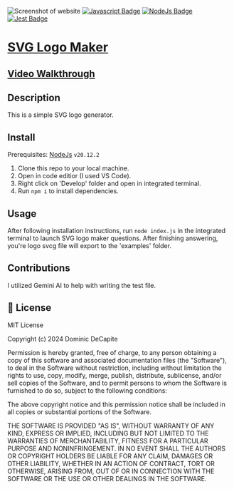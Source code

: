 ![Screenshot of website](/Develop/assets/images/Screenshot%202024-05-02%20at%203.57.51 PM.png)
[![Javascript Badge](https://img.shields.io/badge/JavaScript-F7DF1E?logo=javascript&logoColor=000&style=for-the-badge)]() [![NodeJs Badge](https://img.shields.io/badge/NodeJs-339933?logo=node.js&logoColor=FFF&style=for-the-badge)]()  [![Jest Badge](https://img.shields.io/badge/Jest-C21325?logo=jest&logoColor=FFF&style=for-the-badge)]()

# [SVG Logo Maker](https://github.com/domdecap/SVG-logo-maker)

## [Video Walkthrough](https://drive.google.com/file/d/1f-7M5cF3SXc3ctlxuLatFSGeWBg8lOT2/view?usp=drive_link)

## Description

This is a simple SVG logo generator.

## Install

Prerequisites: [NodeJs](https://nodejs.org/en) ```v20.12.2```

1. Clone this repo to your local machine.
2. Open in code editior (I used VS Code).
3. Right click on 'Develop' folder and open in integrated terminal.
4. Run ```npm i``` to install dependencies.

## Usage

After following installation instructions, run ```node index.js``` in the integrated terminal to launch SVG logo maker questions. After finishing answering, you're logo svcg file will export to the 'examples' folder.

## Contributions

I utilized Gemini AI to help with writing the test file.

## 📜 License

MIT License

Copyright (c) 2024 Dominic DeCapite

Permission is hereby granted, free of charge, to any person obtaining a copy
of this software and associated documentation files (the "Software"), to deal
in the Software without restriction, including without limitation the rights
to use, copy, modify, merge, publish, distribute, sublicense, and/or sell
copies of the Software, and to permit persons to whom the Software is
furnished to do so, subject to the following conditions:

The above copyright notice and this permission notice shall be included in all
copies or substantial portions of the Software.

THE SOFTWARE IS PROVIDED "AS IS", WITHOUT WARRANTY OF ANY KIND, EXPRESS OR
IMPLIED, INCLUDING BUT NOT LIMITED TO THE WARRANTIES OF MERCHANTABILITY,
FITNESS FOR A PARTICULAR PURPOSE AND NONINFRINGEMENT. IN NO EVENT SHALL THE
AUTHORS OR COPYRIGHT HOLDERS BE LIABLE FOR ANY CLAIM, DAMAGES OR OTHER
LIABILITY, WHETHER IN AN ACTION OF CONTRACT, TORT OR OTHERWISE, ARISING FROM,
OUT OF OR IN CONNECTION WITH THE SOFTWARE OR THE USE OR OTHER DEALINGS IN THE
SOFTWARE.